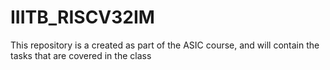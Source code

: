 # IIITB_RISCV32IM
This repository is a created as part of the ASIC course, and will contain the tasks that are covered in the class 
